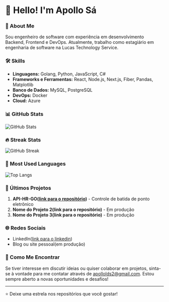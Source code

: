 # 👋 Hello! I'm Apollo Sá

### 💼 About Me
Sou engenheiro de software com experiência em desenvolvimento Backend, Frontend e DevOps. Atualmente, trabalho como estagiário em engenharia de software na Lucas Technology Service.

### 🛠 Skills
- **Linguagens:** Golang, Python, JavaScript, C#
- **Frameworks e Ferramentas:** React, Node.js, Next.js, Fiber, Pandas, Matplotlib
- **Banco de Dados:** MySQL, PostgreSQL
- **DevOps:** Docker
- **Cloud:** Azure

### 📊 GitHub Stats
![GitHub Stats](https://github-readme-stats.vercel.app/api?username=apollo920&show_icons=true&theme=dracula&count_private=true)

### 🔥 Streak Stats
![GitHub Streak](https://streak-stats.demolab.com/?user=apollo920&theme=dracula)

### 📌 Most Used Languages
![Top Langs](https://github-readme-stats.vercel.app/api/top-langs/?username=apollo920&layout=compact&theme=dracula)


### 🚀 Últimos Projetos
1. **API-HR-GO([link para o repositório](https://github.com/apollo920/API-HR-GO.git))** - Controle de batida de ponto eletrônico
2. **Nome do Projeto 2(link para o repositório)** - Em produção
3. **Nome do Projeto 3(link para o repositório)** - Em produção

### 🌐 Redes Sociais
- LinkedIn([link para o linkedin](https://www.linkedin.com/in/apollo-s%C3%A1-90939231b/))
- Blog ou site pessoal(em produção)

### 💬 Como Me Encontrar
Se tiver interesse em discutir ideias ou quiser colaborar em projetos, sinta-se à vontade para me contatar através de apollolds2@gmail.com. Estou sempre aberto a novas oportunidades e desafios!

---

⭐️ Deixe uma estrela nos repositórios que você gostar!
